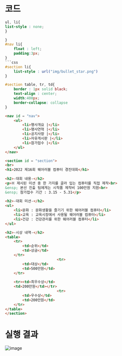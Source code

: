 # 코드

```css	
ul, li{
list-style : none; 
}
```

```css
}
#nav li{
	float : left;
	padding:3px;
}
```css
#section li{
	list-style : url("img/bullet_star.png")
}
```

```css
#section table, tr, td{
	border : 1px solid black;
	text-align : center;
	width:400px;
	border-collapse: collapse
}
```

```html
<nav id = "nav">
	<ul>
		<li>행사개요 |</li>
		<li>행사연혁 |</li>
		<li>공지사항 |</li>
		<li>자유게시판 |</li>
		<li>참가접수 |</li>
	</ul>
</nav>
```

```html
<section id = "section">
<br>
<h1>2022 제16회 웨어러블 컴퓨터 경진대회</h1>
		
<h2>-대회 내용-</h2>
<p>※ 제시된 미션 중 한 가지를 골라 입는 컴퓨터를 직접 제작<br>
&ensp; 본선 진출 팀에게는 시작품 제작비 100만원 지원<br>
&ensp; 참가접수 기간 : 3.15 - 5.31</p>
		
<h2>-대회 미션-</h2>
<ul>
	<li>문화 : 문화생활을 즐기기 위한 웨어러블 컴퓨터</li>
 	<li>교육 : 교육시장에서 사용될 웨어러블 컴퓨터</li>
	<li>건강 : 건강관리를 위한 웨어러블 컴퓨터</li>
</ul>

<h2>-시상 내역-</h2>
<table>
	<tr>
		<td>순위</td>
		<td>상금</td>
	</tr>
						<tr>
		<td>대상</td>
		<td>500만원</td>
	</tr>
						
	<tr><td>최우수상</td>
	<td>200만원</td></tr>
						<tr>
		<td>우수상</td>
		<td>200만원</td>
	</tr>
</table>
</section>
```

# 실행 결과

![image](https://user-images.githubusercontent.com/104752202/172753433-a9d1fcc4-44ee-444f-a1de-3e71175e2a2b.png)
